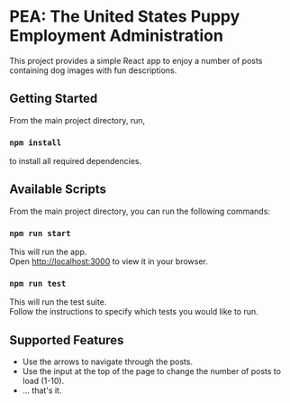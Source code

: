 # PEA: The United States Puppy Employment Administration

This project provides a simple React app to enjoy a number of posts containing dog images with fun descriptions.

## Getting Started

From the main project directory, run,

### `npm install`

to install all required dependencies.

## Available Scripts

From the main project directory, you can run the following commands:

### `npm run start`

This will run the app.\
Open [http://localhost:3000](http://localhost:3000) to view it in your browser.

### `npm run test`

This will run the test suite.\
Follow the instructions to specify which tests you would like to run.

## Supported Features
- Use the arrows to navigate through the posts.
- Use the input at the top of the page to change the number of posts to load (1-10).
- ... that's it.


